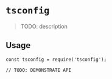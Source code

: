 # `tsconfig`

> TODO: description

## Usage

```
const tsconfig = require('tsconfig');

// TODO: DEMONSTRATE API
```
